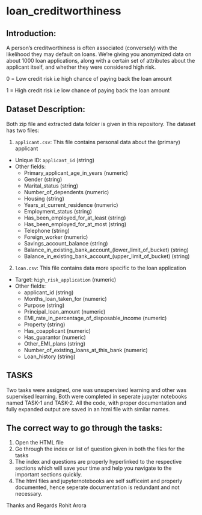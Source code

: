 # loan_creditworthiness

## Introduction:

A person’s creditworthiness is often associated (conversely) with the likelihood they may default on loans.
We’re giving you anonymized data on about 1000 loan applications, along with a certain set of attributes about the applicant itself, and whether they were considered high risk.

0 = Low credit risk i.e high chance of paying back the loan amount

1 = High credit risk i.e low chance of paying back the loan amount

## Dataset Description:
 Both zip file and extracted data folder is given in this repository.
 The dataset has two files:

1. `applicant.csv`: This file contains personal data about the (primary) applicant
- Unique ID: `applicant_id` (string)
- Other fields:
    - Primary_applicant_age_in_years (numeric)
    - Gender (string)
    - Marital_status (string)
    - Number_of_dependents (numeric)
    - Housing (string)
    - Years_at_current_residence (numeric)
    - Employment_status (string)
    - Has_been_employed_for_at_least (string)
    - Has_been_employed_for_at_most (string)
    - Telephone (string)
    - Foreign_worker (numeric)
    - Savings_account_balance (string)
    - Balance_in_existing_bank_account_(lower_limit_of_bucket) (string)
    - Balance_in_existing_bank_account_(upper_limit_of_bucket) (string)

2. `loan.csv`: This file contains data more specific to the loan application
- Target: `high_risk_application` (numeric)
- Other fields:
    - applicant_id (string)
    - Months_loan_taken_for (numeric)
    - Purpose (string)
    - Principal_loan_amount (numeric)
    - EMI_rate_in_percentage_of_disposable_income (numeric)
    - Property (string)
    - Has_coapplicant (numeric)
    - Has_guarantor (numeric)
    - Other_EMI_plans (string)
    - Number_of_existing_loans_at_this_bank (numeric)
    - Loan_history (string)
    
## TASKS

Two tasks were assigned, one was unsupervised learning and other was supervised learning.
Both were completed in seperate jupyter notebooks named TASK-1 and TASK-2. All the code, with proper documentation and fully expanded output are saved in an html file with similar names.

## The correct way to go through the tasks:

1. Open the HTML file
2. Go through the index or list of question given in both the files for the tasks
3. The index and questions are properly hyperlinked to the respective sections which will save your time and help you navigate to the important sections quickly.
4. The html files and jupyternotebooks are self sufficeint and properly documented, hence seperate documentation is redundant and not necessary. 


Thanks and Regards 
Rohit Arora


